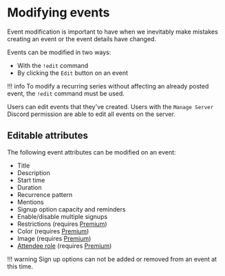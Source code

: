 # Modifying events

Event modification is important to have when we inevitably make mistakes
creating an event or the event details have changed.

Events can be modified in two ways:

- With the `!edit` command
- By clicking the `Edit` button on an event

!!! info
    To modify a recurring series without affecting an already posted event, the
    `!edit` command must be used.

Users can edit events that they've created. Users with the `Manage Server`
Discord permission are able to edit all events on the server.

## Editable attributes

The following event attributes can be modified on an event:

- Title
- Description
- Start time
- Duration
- Recurrence pattern
- Mentions
- Signup option capacity and reminders
- Enable/disable multiple signups
- Restrictions (requires [Premium](https://apollo.fyi/premium))
- Color (requires [Premium](https://apollo.fyi/premium))
- Image (requires [Premium](https://apollo.fyi/premium))
- [Attendee role](attendee_roles.md) (requires [Premium](https://apollo.fyi/premium))

!!! warning
    Sign up options can not be added or removed from an event at this time.
